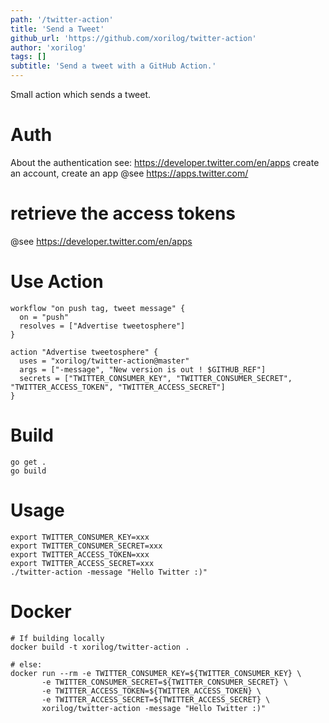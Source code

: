 ```yaml
---
path: '/twitter-action'
title: 'Send a Tweet'
github_url: 'https://github.com/xorilog/twitter-action'
author: 'xorilog'
tags: []
subtitle: 'Send a tweet with a GitHub Action.'
---
```


Small action which sends a tweet.

# Auth

About the authentication see: https://developer.twitter.com/en/apps
create an account, create an app
@see https://apps.twitter.com/

# retrieve the access tokens

@see https://developer.twitter.com/en/apps

# Use Action

```
workflow "on push tag, tweet message" {
  on = "push"
  resolves = ["Advertise tweetosphere"]
}

action "Advertise tweetosphere" {
  uses = "xorilog/twitter-action@master"
  args = ["-message", "New version is out ! $GITHUB_REF"]
  secrets = ["TWITTER_CONSUMER_KEY", "TWITTER_CONSUMER_SECRET", "TWITTER_ACCESS_TOKEN", "TWITTER_ACCESS_SECRET"]
}
```

# Build

```
go get .
go build
```

# Usage

```
export TWITTER_CONSUMER_KEY=xxx
export TWITTER_CONSUMER_SECRET=xxx
export TWITTER_ACCESS_TOKEN=xxx
export TWITTER_ACCESS_SECRET=xxx
./twitter-action -message "Hello Twitter :)"

```

# Docker

```
# If building locally
docker build -t xorilog/twitter-action .

# else:
docker run --rm -e TWITTER_CONSUMER_KEY=${TWITTER_CONSUMER_KEY} \
       -e TWITTER_CONSUMER_SECRET=${TWITTER_CONSUMER_SECRET} \
       -e TWITTER_ACCESS_TOKEN=${TWITTER_ACCESS_TOKEN} \
       -e TWITTER_ACCESS_SECRET=${TWITTER_ACCESS_SECRET} \
       xorilog/twitter-action -message "Hello Twitter :)"
```
